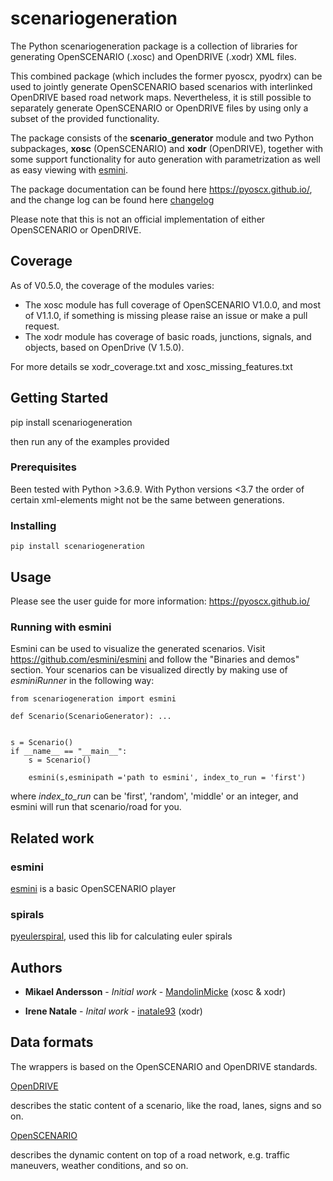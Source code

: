 # scenariogeneration

The Python scenariogeneration package is a collection of libraries for generating OpenSCENARIO (.xosc) and OpenDRIVE (.xodr) XML files.

This combined package (which includes the former pyoscx, pyodrx) can be used to jointly generate OpenSCENARIO based scenarios with interlinked OpenDRIVE based road network maps. Nevertheless, it is still possible to separately generate OpenSCENARIO or OpenDRIVE files by using only a subset of the provided functionality.

The package consists of the __scenario_generator__ module and two  Python subpackages, __xosc__ (OpenSCENARIO) and __xodr__ (OpenDRIVE), together with some support functionality for auto generation with parametrization as well as easy viewing with [esmini](https://github.com/esmini/esmini).

The package documentation can be found here https://pyoscx.github.io/, and the change log can be found here [changelog](https://github.com/pyoscx/scenariogeneration/blob/main/release_notes.md)

Please note that this is not an official implementation of either OpenSCENARIO or OpenDRIVE. 

## Coverage

As of V0.5.0, the coverage of the modules varies:
- The xosc module has full coverage of OpenSCENARIO V1.0.0, and most of V1.1.0, if something is missing please raise an issue or make a pull request.
- The xodr module has coverage of basic roads, junctions, signals, and objects, based on OpenDrive (V 1.5.0). 

For more details se xodr_coverage.txt and xosc_missing_features.txt

## Getting Started

pip install scenariogeneration

then run any of the examples provided

### Prerequisites

Been tested with Python >3.6.9.
With Python versions <3.7 the order of certain xml-elements might not be the same between generations.

### Installing

```
pip install scenariogeneration
```

## Usage

Please see the user guide for more information: https://pyoscx.github.io/

### Running with esmini

Esmini can be used to visualize the generated scenarios. Visit https://github.com/esmini/esmini and follow the "Binaries and demos" section.
Your scenarios can be visualized directly by making use of *esminiRunner* in the following way:

```
from scenariogeneration import esmini

def Scenario(ScenarioGenerator): ...


s = Scenario()
if __name__ == "__main__":
    s = Scenario()
    
    esmini(s,esminipath ='path to esmini', index_to_run = 'first')
```
where *index_to_run* can be 'first', 'random', 'middle' or an integer, and esmini will run that scenario/road for you.

## Related work

### esmini

[esmini](https://github.com/esmini/esmini) is a basic OpenSCENARIO player

### spirals

[pyeulerspiral](https://github.com/stefan-urban/pyeulerspiral), used this lib for calculating euler spirals

## Authors

* **Mikael Andersson** - *Initial work* - [MandolinMicke](https://github.com/MandolinMicke) (xosc & xodr)

* **Irene Natale** - *Inital work* - [inatale93](https://github.com/inatale93) (xodr)

## Data formats

The wrappers is based on the OpenSCENARIO and OpenDRIVE standards.

[OpenDRIVE](https://www.asam.net/standards/detail/opendrive/)

describes the static content of a scenario, like the road, lanes, signs and so on.

[OpenSCENARIO](https://www.asam.net/standards/detail/openscenario/)

describes the dynamic content on top of a road network, e.g. traffic maneuvers, weather conditions, and so on.

